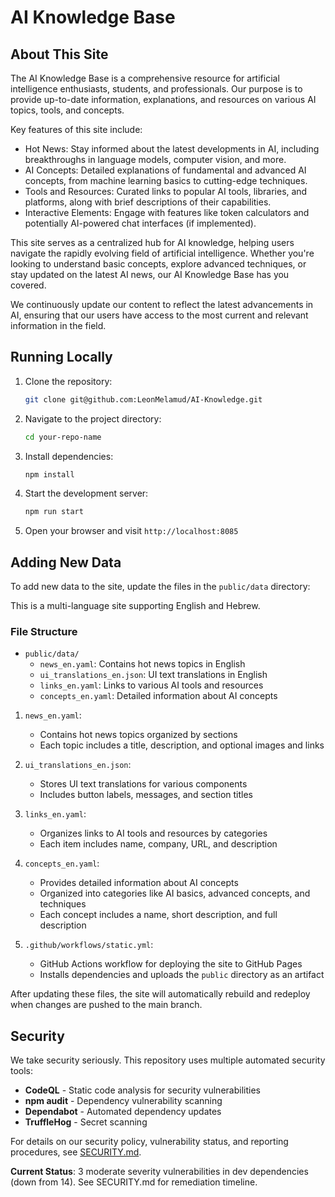 # AI Knowledge Base

## About This Site

The AI Knowledge Base is a comprehensive resource for artificial intelligence enthusiasts, students, and professionals. Our purpose is to provide up-to-date information, explanations, and resources on various AI topics, tools, and concepts.

<!-- FIXME: Update description to reflect current feature set -->

Key features of this site include:

- Hot News: Stay informed about the latest developments in AI, including breakthroughs in language models, computer vision, and more.
- AI Concepts: Detailed explanations of fundamental and advanced AI concepts, from machine learning basics to cutting-edge techniques.
- Tools and Resources: Curated links to popular AI tools, libraries, and platforms, along with brief descriptions of their capabilities.
- Interactive Elements: Engage with features like token calculators and potentially AI-powered chat interfaces (if implemented).

This site serves as a centralized hub for AI knowledge, helping users navigate the rapidly evolving field of artificial intelligence. Whether you're looking to understand basic concepts, explore advanced techniques, or stay updated on the latest AI news, our AI Knowledge Base has you covered.

We continuously update our content to reflect the latest advancements in AI, ensuring that our users have access to the most current and relevant information in the field.

## Running Locally

<!-- TODO: Add prerequisites section (Node.js version requirements) -->

1. Clone the repository:

   ```bash
   git clone git@github.com:LeonMelamud/AI-Knowledge.git
   ```

2. Navigate to the project directory:

   ```bash
   cd your-repo-name
   ```

3. Install dependencies:

   ```bash
   npm install
   ```

4. Start the development server:

   ```bash
   npm run start
   ```

5. Open your browser and visit `http://localhost:8085`

<!-- TODO: Add troubleshooting section for common setup issues -->


## Adding New Data

To add new data to the site, update the files in the `public/data` directory:

<!-- TODO: Add validation rules for data files -->
This is a multi-language site supporting English and Hebrew.

### File Structure

- `public/data/`
  - `news_en.yaml`: Contains hot news topics in English
  - `ui_translations_en.json`: UI text translations in English
  - `links_en.yaml`: Links to various AI tools and resources
  - `concepts_en.yaml`: Detailed information about AI concepts


1. `news_en.yaml`:
   - Contains hot news topics organized by sections
   - Each topic includes a title, description, and optional images and links

2. `ui_translations_en.json`:
   - Stores UI text translations for various components
   - Includes button labels, messages, and section titles

3. `links_en.yaml`:
   - Organizes links to AI tools and resources by categories
   - Each item includes name, company, URL, and description

4. `concepts_en.yaml`:
   - Provides detailed information about AI concepts
   - Organized into categories like AI basics, advanced concepts, and techniques
   - Each concept includes a name, short description, and full description

5. `.github/workflows/static.yml`:
   - GitHub Actions workflow for deploying the site to GitHub Pages
   - Installs dependencies and uploads the `public` directory as an artifact

After updating these files, the site will automatically rebuild and redeploy when changes are pushed to the main branch.

## Security

We take security seriously. This repository uses multiple automated security tools:

- **CodeQL** - Static code analysis for security vulnerabilities
- **npm audit** - Dependency vulnerability scanning
- **Dependabot** - Automated dependency updates
- **TruffleHog** - Secret scanning

For details on our security policy, vulnerability status, and reporting procedures, see [SECURITY.md](SECURITY.md).

**Current Status**: 3 moderate severity vulnerabilities in dev dependencies (down from 14). See SECURITY.md for remediation timeline.

